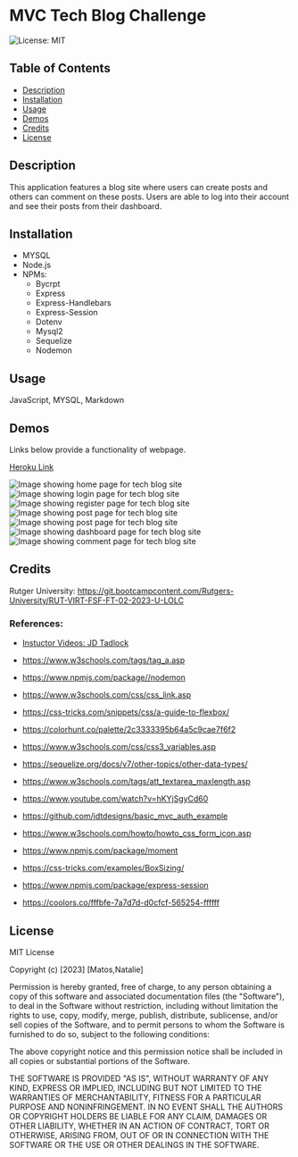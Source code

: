 # MVC Tech Blog Challenge
![License: MIT](https://img.shields.io/badge/License-MIT-pink.svg)

## Table of Contents
* [Description](#description)
* [Installation](#installation)
* [Usage](#usage)
* [Demos](#demos)
* [Credits](#credits)
* [License](#license)

## Description

This application features a blog site where users can create posts and others can comment on these posts. Users are able to log into their account and see their posts from their dashboard. 

## Installation

- MYSQL
- Node.js
- NPMs:
    - Bycrpt
    - Express
    - Express-Handlebars
    - Express-Session
    - Dotenv
    - Mysql2
    - Sequelize
    - Nodemon


## Usage

JavaScript, MYSQL, Markdown

## Demos

Links below provide a functionality of webpage.

[Heroku Link](https://tech-blog-challenge-nm.herokuapp.com)

![Image showing home page for tech blog site](public/images/Tech_Blog_Home.png)
![Image showing login page for tech blog site](public/images/Tech_Blog_Login.png)
![Image showing register page for tech blog site](public/images/Tech_Blog_Register.png)
![Image showing post page for tech blog site](public/images/Tech_Blog_Posts.png)
![Image showing post page for tech blog site](public/images/Tech_Blog_Posts2.png)
![Image showing dashboard page for tech blog site](public/images/Tech_Blog_Dashboard.png)
![Image showing comment page for tech blog site](public/images/Tech_Blog_Comment.png)

## Credits

Rutger University: https://git.bootcampcontent.com/Rutgers-University/RUT-VIRT-FSF-FT-02-2023-U-LOLC

### References:

- [Instuctor Videos: JD Tadlock](https://gist.github.com/jdtdesigns/9cfe05400063902e46aa5f6faabff0ca)

- https://www.w3schools.com/tags/tag_a.asp
- https://www.npmjs.com/package//nodemon
- https://www.w3schools.com/css/css_link.asp
- https://css-tricks.com/snippets/css/a-guide-to-flexbox/
- https://colorhunt.co/palette/2c3333395b64a5c9cae7f6f2
- https://www.w3schools.com/css/css3_variables.asp
- https://sequelize.org/docs/v7/other-topics/other-data-types/
- https://www.w3schools.com/tags/att_textarea_maxlength.asp
- https://www.youtube.com/watch?v=hKYjSgyCd60
- https://github.com/jdtdesigns/basic_mvc_auth_example
- https://www.w3schools.com/howto/howto_css_form_icon.asp
- https://www.npmjs.com/package/moment
- https://css-tricks.com/examples/BoxSizing/
- https://www.npmjs.com/package/express-session
- https://coolors.co/fffbfe-7a7d7d-d0cfcf-565254-ffffff


## License

MIT License

Copyright (c) [2023] [Matos,Natalie]

Permission is hereby granted, free of charge, to any person obtaining a copy
of this software and associated documentation files (the "Software"), to deal
in the Software without restriction, including without limitation the rights
to use, copy, modify, merge, publish, distribute, sublicense, and/or sell
copies of the Software, and to permit persons to whom the Software is
furnished to do so, subject to the following conditions:

The above copyright notice and this permission notice shall be included in all
copies or substantial portions of the Software.

THE SOFTWARE IS PROVIDED "AS IS", WITHOUT WARRANTY OF ANY KIND, EXPRESS OR
IMPLIED, INCLUDING BUT NOT LIMITED TO THE WARRANTIES OF MERCHANTABILITY,
FITNESS FOR A PARTICULAR PURPOSE AND NONINFRINGEMENT. IN NO EVENT SHALL THE
AUTHORS OR COPYRIGHT HOLDERS BE LIABLE FOR ANY CLAIM, DAMAGES OR OTHER
LIABILITY, WHETHER IN AN ACTION OF CONTRACT, TORT OR OTHERWISE, ARISING FROM,
OUT OF OR IN CONNECTION WITH THE SOFTWARE OR THE USE OR OTHER DEALINGS IN THE
SOFTWARE.
